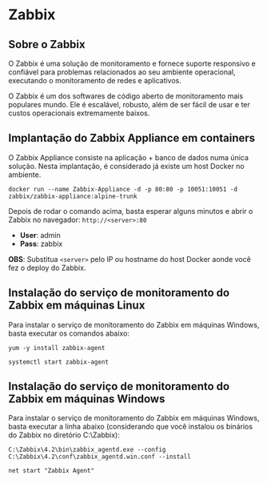# Zabbix

## Sobre o Zabbix

O Zabbix é uma solução de monitoramento e fornece suporte responsivo e confiável para problemas relacionados ao seu ambiente operacional, executando o monitoramento de redes e aplicativos.

O Zabbix é um dos softwares de código aberto de monitoramento mais populares mundo. Ele é escalável, robusto, além de ser fácil de usar e ter custos operacionais extremamente baixos.

## Implantação do Zabbix Appliance em containers

O Zabbix Appliance consiste na aplicação + banco de dados numa única solução. Nesta implantação, é considerado já existe um host Docker no ambiente.

```docker run --name Zabbix-Appliance -d -p 80:80 -p 10051:10051 -d zabbix/zabbix-appliance:alpine-trunk```

Depois de rodar o comando acima, basta esperar alguns minutos e abrir o Zabbix no navegador: ```http://<server>:80```

- **User**: admin
- **Pass**: zabbix

**OBS**: Substitua ```<server>``` pelo IP ou hostname do host Docker aonde você fez o deploy do Zabbix.

## Instalação do serviço de monitoramento do Zabbix em máquinas Linux

Para instalar o serviço de monitoramento do Zabbix em máquinas Windows, basta executar os comandos abaixo:

```yum -y install zabbix-agent```

```systemctl start zabbix-agent```

## Instalação do serviço de monitoramento do Zabbix em máquinas Windows

Para instalar o serviço de monitoramento do Zabbix em máquinas Windows, basta executar a linha abaixo (considerando que você instalou os binários do Zabbix no diretório C:\Zabbix):

```C:\Zabbix\4.2\bin\zabbix_agentd.exe --config C:\Zabbix\4.2\conf\zabbix_agentd.win.conf --install```

```net start "Zabbix Agent"```
